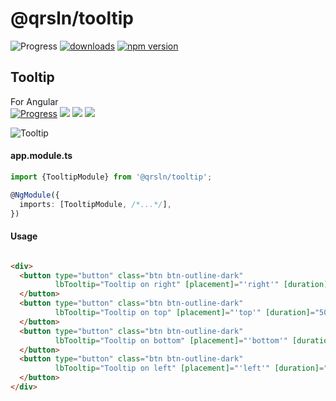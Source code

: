 # @qrsln/tooltip

![Progress](https://img.shields.io/badge/Progress-✔✔✔✔☐‌‌‌‌‌‌‌-blue)
[![downloads](https://img.shields.io/npm/dm/@qrsln/tooltip.svg)](https://npmcharts.com/compare/@qrsln/tooltip?minimal=true)
[![npm version](https://badge.fury.io/js/%40qrsln%2Ftooltip.svg)](https://badge.fury.io/js/%40qrsln%2Ftooltip)

## Tooltip

For Angular  
[![Progress](https://img.shields.io/badge/Demo-✔✔✔✔☐‌‌‌‌‌‌‌-blue)](https://krsln.github.io/NgLootBox/Tooltip)
[![](https://img.shields.io/badge/Main-readme‌‌‌‌‌‌‌-white)](../readme.md)
[![](https://img.shields.io/badge/readme‌‌‌‌‌‌‌-white)](src/readme.md)
[![](https://img.shields.io/badge/usage‌‌‌‌‌‌‌-orange)](src/usage.md)

![](https://github.com/krsln/NgLootBox/raw/master/tooltip/Screenshots/Tooltip.png "Tooltip")

#### app.module.ts

```typescript
import {TooltipModule} from '@qrsln/tooltip';

@NgModule({
  imports: [TooltipModule, /*...*/],
})
```  

#### Usage

```html

<div>
  <button type="button" class="btn btn-outline-dark"
          lbTooltip="Tooltip on right" [placement]="'right'" [duration]="500" [theme]="'silver'">Right
  </button>
  <button type="button" class="btn btn-outline-dark"
          lbTooltip="Tooltip on top" [placement]="'top'" [duration]="500" [theme]="'white'">Top
  </button>
  <button type="button" class="btn btn-outline-dark"
          lbTooltip="Tooltip on bottom" [placement]="'bottom'" [duration]="500" [theme]="'black'">Bottom
  </button>
  <button type="button" class="btn btn-outline-dark"
          lbTooltip="Tooltip on left" [placement]="'left'" [duration]="500" [theme]="'red'">Left
  </button>
</div>
``` 
 
